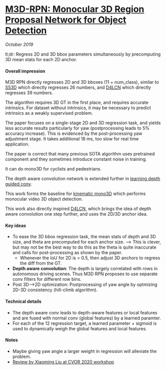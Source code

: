 # [M3D-RPN: Monocular 3D Region Proposal Network for Object Detection](https://arxiv.org/abs/1907.06038)

_October 2019_

tl;dr: Regress 2D and 3D bbox parameters simultaneously by precomputing 3D mean stats for each 2D anchor. 

#### Overall impression
M3D RPN directly regresses 2D and 3D bboxes (11 + num_class), similar to [SS3D](ss3d.md) which directly regresses 26 numbers, and [D4LCN](d4lcn.md) which directly regresses 39 numbers. 

The algorithm requires 3D GT in the first place, and requires accurate intrinsics. For dataset without intrinsics, it may be necessary to predict intrinsics as a weakly supervised problem.

The paper focuses on a single-stage 2D and 3D regression task, and yields less accurate results particularly for yaw (postprocessing leads to 5% accuracy increase). This is evidenced by the post-processing yaw adjustment stage. It takes additional 18 ms, too slow for real time application.

The paper is correct that many previous SOTA algorithm uses pretrained component and they sometimes introduce constant noise in training.

It can do mono3D for cyclists and pedestrians. 

The depth aware convolution network is extended further in [learning depth guided conv](d4lcn.md).

This work forms the baseline for [kinematic mono3D](kinematic_mono3d.md) which performs monocular video 3D object detection.

This work also directly inspired [D4LCN](d4lcn.md), which brings the idea of depth aware convolution one step further, and uses the 2D/3D anchor idea.

#### Key ideas
- To ease the 3D bbox regression task, the mean stats of depth and 3D size, and theta are precomputed for each anchor size. --> This is clever, but may not be the best way to do this as the theta is quite inaccurate and calls for post-processing as shown by the paper. 
	- Whenever the IoU for 2D is > 0.5, then adjust 3D anchors to regress the diff from the GT.
- **Depth aware convolution**: The depth is largely correlated with rows in autonomous driving scenes. Thus M3D RPN proposes to use separate conv filters for different row bins.
- Post 3D-->2D optimization: Postprocessing of yaw angle by optmizing 2D-3D consistency (hill-climb algorithm).

#### Technical details
- The depth aware conv leads to depth-aware features or local features and are fused with normal conv (global features) by a learned paramter. 
- For each of the 12 regression target, a learned parameter + sigmoid is used to dynamically weigh the global features and local features.

#### Notes
- Maybe giving yaw angle a larger weight in regression will alleviate the problem.
- [Review by Xiaoming Liu at CVOR 2020 workshop](https://youtu.be/aOkLGcspoyY?t=28272)
